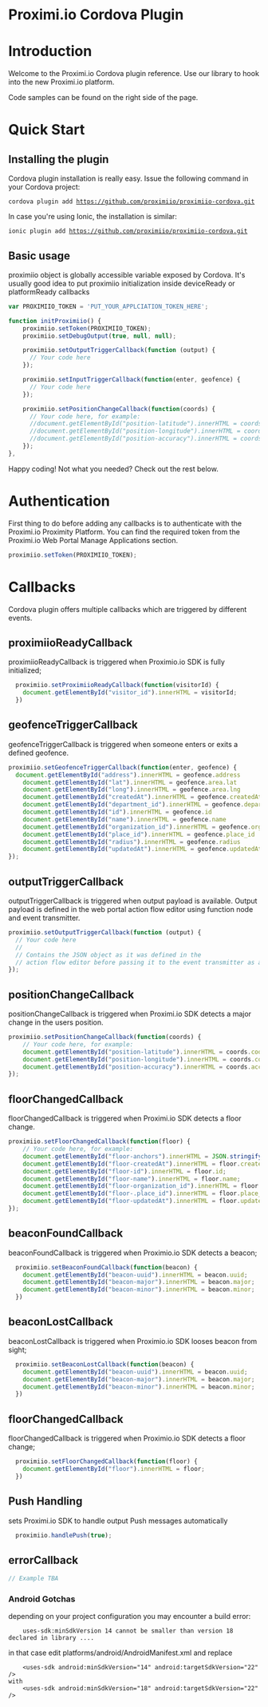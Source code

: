 # Proximi.io Cordova Plugin #

# Introduction

Welcome to the Proximi.io Cordova plugin reference. Use our library to hook into the new Proximi.io platform.

Code samples can be found on the right side of the page.

# Quick Start

## Installing the plugin

Cordova plugin installation is really easy. Issue the following command in your Cordova project:

<code>cordova plugin add https://github.com/proximiio/proximiio-cordova.git</code>

In case you're using Ionic, the installation is similar:

<code>ionic plugin add https://github.com/proximiio/proximiio-cordova.git</code>

## Basic usage

proximiio object is globally accessible variable exposed by Cordova.
It's usually good idea to put proximiio initialization inside deviceReady or
platformReady callbacks

```javascript
var PROXIMIIO_TOKEN = 'PUT_YOUR_APPLCIATION_TOKEN_HERE';

function initProximiio() {
	proximiio.setToken(PROXIMIIO_TOKEN);
	proximiio.setDebugOutput(true, null, null);

	proximiio.setOutputTriggerCallback(function (output) {
	  // Your code here
	});

	proximiio.setInputTriggerCallback(function(enter, geofence) {
	  // Your code here
	});

	proximiio.setPositionChangeCallback(function(coords) {
	  // Your code here, for example:
	  //document.getElementById("position-latitude").innerHTML = coords.coordinates.lat;
	  //document.getElementById("position-longitude").innerHTML = coords.coordinates.lon;
	  //document.getElementById("position-accuracy").innerHTML = coords.accuracy;
	});
},
```

Happy coding! Not what you needed? Check out the rest below.

# Authentication

First thing to do before adding any callbacks is to authenticate with the Proximi.io Proximity Platform. You can find the required token from the Proximi.io Web Portal Manage Applications section.

```javascript
proximiio.setToken(PROXIMIIO_TOKEN);
```

# Callbacks

Cordova plugin offers multiple callbacks which are triggered by different events.

## proximiioReadyCallback

proximiioReadyCallback is triggered when Proximio.io SDK is fully initialized;

```javascript
  proximiio.setProximiioReadyCallback(function(visitorId) {
    document.getElementById("visitor_id").innerHTML = visitorId;
  })
```

## geofenceTriggerCallback

geofenceTriggerCallback is triggered when someone enters or exits a defined geofence.

```javascript
proximiio.setGeofenceTriggerCallback(function(enter, geofence) {
  document.getElementById("address").innerHTML = geofence.address                                
	document.getElementById("lat").innerHTML = geofence.area.lat                                
	document.getElementById("long").innerHTML = geofence.area.lng                                
	document.getElementById("createdAt").innerHTML = geofence.createdAt                              
	document.getElementById("department_id").innerHTML = geofence.department_id                          
	document.getElementById("id").innerHTML = geofence.id                                     
	document.getElementById("name").innerHTML = geofence.name                                   
	document.getElementById("organization_id").innerHTML = geofence.organization_id                        
	document.getElementById("place_id").innerHTML = geofence.place_id                               
	document.getElementById("radius").innerHTML = geofence.radius                                 
	document.getElementById("updatedAt").innerHTML = geofence.updatedAt                              
});
```

## outputTriggerCallback  

outputTriggerCallback is triggered when output payload is available. Output payload is defined in the web portal action flow editor using function node and event transmitter.

```javascript
proximiio.setOutputTriggerCallback(function (output) {
  // Your code here
  //
  // Contains the JSON object as it was defined in the
  // action flow editor before passing it to the event transmitter as a payload
});
```

## positionChangeCallback  

positionChangeCallback is triggered when Proximi.io SDK detects a major change in the users position.

```javascript
proximiio.setPositionChangeCallback(function(coords) {
	// Your code here, for example:
	document.getElementById("position-latitude").innerHTML = coords.coordinates.lat;
	document.getElementById("position-longitude").innerHTML = coords.coordinates.lon;
	document.getElementById("position-accuracy").innerHTML = coords.accuracy;
});
```

## floorChangedCallback  

floorChangedCallback is triggered when Proximi.io SDK detects a floor change.

```javascript
proximiio.setFloorChangedCallback(function(floor) {
	// Your code here, for example:
	document.getElementById("floor-anchors").innerHTML = JSON.stringify(floor.anchors, null, 4)
	document.getElementById("floor-createdAt").innerHTML = floor.createdAt;
	document.getElementById("floor-id").innerHTML = floor.id;
	document.getElementById("floor-name").innerHTML = floor.name;
	document.getElementById("floor-organization_id").innerHTML = floor.organization_id;
	document.getElementById("floor-.place_id").innerHTML = floor.place_id;
	document.getElementById("floor-updatedAt").innerHTML = floor.updatedAt;
});
```

## beaconFoundCallback

beaconFoundCallback is triggered when Proximio.io SDK detects a beacon;

```javascript
  proximiio.setBeaconFoundCallback(function(beacon) {
    document.getElementById("beacon-uuid").innerHTML = beacon.uuid;
  	document.getElementById("beacon-major").innerHTML = beacon.major;
  	document.getElementById("beacon-minor").innerHTML = beacon.minor;
  })
```

## beaconLostCallback

beaconLostCallback is triggered when Proximio.io SDK looses beacon from sight;

```javascript
  proximiio.setBeaconLostCallback(function(beacon) {
    document.getElementById("beacon-uuid").innerHTML = beacon.uuid;
  	document.getElementById("beacon-major").innerHTML = beacon.major;
  	document.getElementById("beacon-minor").innerHTML = beacon.minor;
  })
```

## floorChangedCallback

floorChangedCallback is triggered when Proximio.io SDK detects a floor change;

```javascript
  proximiio.setFloorChangedCallback(function(floor) {
    document.getElementById("floor").innerHTML = floor;
  })
```

## Push Handling

sets Proximi.io SDK to handle output Push messages automatically

```javascript
  proximiio.handlePush(true);
```

## errorCallback   

```javascript
// Example TBA
```

### Android Gotchas ###

depending on your project configuration you may encounter a build error:

```
	uses-sdk:minSdkVersion 14 cannot be smaller than version 18 declared in library ....
```

in that case edit platforms/android/AndroidManifest.xml and replace

```
    <uses-sdk android:minSdkVersion="14" android:targetSdkVersion="22" />
with
    <uses-sdk android:minSdkVersion="18" android:targetSdkVersion="22" />
```
